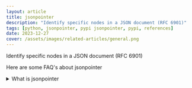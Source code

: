 ```yaml
---
layout: article
title: jsonpointer
description: "Identify specific nodes in a JSON document (RFC 6901)"
tags: [python, jsonpointer, pypi jsonpointer, pypi, references]
date: 2023-12-27
cover: /assets/images/related-articles/general.png
---
```


Identify specific nodes in a JSON document (RFC 6901)

Here are some FAQ's about jsonpointer
<details>
<summary>What is jsonpointer</summary>
Identify specific nodes in a JSON document (RFC 6901)
</details>
